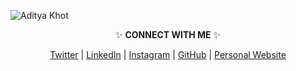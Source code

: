 ![Aditya Khot](https://aditya.coffee/github-profile-banner.jpg)

<p align="center"> ✨ <b>CONNECT WITH ME</b> ✨ </p>
<p align="center">
  <a href="https://twitter.com/khot_aditya6838">Twitter</a> |
  <a href="https://www.linkedin.com/in/khot-aditya">LinkedIn</a> |
  <a href="https://www.instagram.com/ad_khot/">Instagram</a> |
  <a href="https://github.com/khot-aditya">GitHub</a> |
  <a href="https://aditya.coffee">Personal Website</a>
</p>

<!-- About Me -->
<!-- Hey there! I'm Aditya, a passionate developer with a love for creating meaningful projects. I'm always exploring new technologies and seeking opportunities to contribute to exciting ventures. -->

<!-- Contact Me -->
<!-- Have a project in mind or just want to say hello? Feel free to reach out via email: hello@aditya.coffee -->

<!-- SEO Keywords -->
<!-- Aditya, Aditya Khot, reactjs, nextjs, nodejs, frontend, developer, programmer, software engineer, projects, coding, technology -->

<abbr title="Aditya Khot"></abbr>

